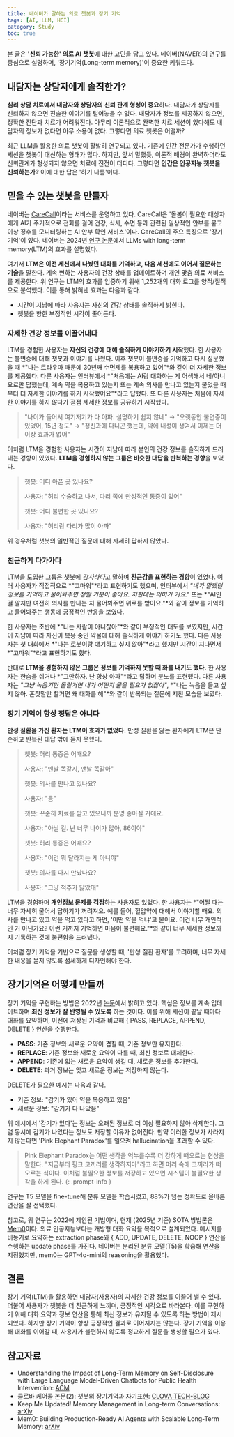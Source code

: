 ```yaml
---
title: 네이버가 말하는 의료 챗봇과 장기 기억
tags: [AI, LLM, HCI]
category: Study
toc: true
---
```


본 글은 **'신뢰 가능한' 의료 AI 챗봇**에 대한 고민을 담고 있다. 네이버(NAVER)의 연구를 중심으로 설명하며, '장기기억(Long-term memory)'이 중요한 키워드다.

## 내담자는 상담자에게 솔직한가?

**심리 상담 치료에서 내담자와 상담자의 신뢰 관계 형성이 중요**하다. 내담자가 상담자를 신뢰하지 않으면 진솔한 이야기를 털어놓을 수 없다. 내담자가 정보를 제공하지 않으면, 정확한 진단과 치료가 어려워진다. 아무리 이론적으로 완벽한 치료 세션이 있다해도 내담자의 정보가 없다면 아무 소용이 없다. 그렇다면 의료 챗봇은 어떨까?

최근 LLM을 활용한 의료 챗봇이 활발히 연구되고 있다. 기존에 인간 전문가가 수행하던 세션을 챗봇이 대신하는 형태가 많다. 하지만, 앞서 말했듯, 이론적 배경이 완벽하더라도 신뢰관계가 형성되지 않으면 치료에 진전이 더디다. 그렇다면 **인간은 인공지능 챗봇을 신뢰하는가?** 이에 대한 답은 '하기 나름'이다.

## 믿을 수 있는 챗봇을 만들자

네이버는 [CareCall](https://www.ncloud.com/product/aiService/clovaCareCall)이라는 서비스를 운영하고 있다. CareCall은 '돌봄이 필요한 대상자에게 AI가 주기적으로 전화를 걸어 건강, 식사, 수면 등과 관련된 일상적인 안부를 묻고 이상 징후를 모니터링하는 AI 안부 확인 서비스'이다. CareCall의 주요 특징으로 '장기 기억'이 있다. 네이버는 2024년 [연구 논문](https://dl.acm.org/doi/10.1145/3613904.3642420)에서 LLMs with long-term memory(LTM)의 효과를 설명했다.

여기서 **LTM은 이전 세션에서 나눴던 대화를 기억하고, 다음 세션에도 이어서 질문하는 기술**을 말한다. 계속 변하는 사용자의 건강 상태를 업데이트하며 개인 맞춤 의료 서비스를 제공한다. 위 연구는 LTM의 효과를 입증하기 위해 1,252개의 대화 로그를 양적/질적으로 분석했다. 이를 통해 밝혀낸 효과는 다음과 같다.

- 시간이 지남에 따라 사용자는 자신의 건강 상태를 솔직하게 밝힌다.
- 챗봇을 향한 부정적인 시각이 줄어든다.

### 자세한 건강 정보를 이끌어내다

LTM을 경험한 사용자는 **자신의 건강에 대해 솔직하게 이야기하기 시작**했다. 한 사용자는 불면증에 대해 챗봇과 이야기를 나눴다. 이후 챗봇이 불면증을 기억하고 다시 질문했을 때 *"나는 트라우마 때문에 30년째 수면제를 복용하고 있어"*와 같이 더 자세한 정보를 제공했다. 다른 사용자는 인터뷰에서 *"처음에는 AI랑 대화하는 게 어색해서 네/아니요로만 답했는데, 계속 약을 복용하고 있는지 또는 계속 의사를 만나고 있는지 물었을 때부터 더 자세한 이야기를 하기 시작했어요"*라고 답했다. 또 다른 사용자는 처음에 자세한 이야기를 하지 않다가 점점 세세한 정보를 공유하기 시작했다.

> "나이가 들어서 여기저기가 다 아파. 설명하기 쉽지 않네"
> → "오랫동안 불면증이 있었어, 15년 정도"
> → "정신과에 다니곤 했는데, 약에 내성이 생겨서 이제는 더 이상 효과가 없어"

이처럼 LTM을 경험한 사용자는 시간이 지남에 따라 본인의 건강 정보를 솔직하게 드러내는 경향이 있었다. **LTM을 경험하지 않는 그룹은 비슷한 대답을 반복하는 경향**을 보였다.

> 챗봇: 어디 아픈 곳 있나요?
>
> 사용자: "허리 수술하고 나서, 다리 쪽에 만성적인 통증이 있어"
>
>
> 챗봇: 어디 불편한 곳 있나요?
>
> 사용자: "허리랑 다리가 많이 아파"

위 경우처럼 챗봇의 일반적인 질문에 대해 자세히 답하지 않았다.

### 친근하게 다가가다

LTM을 도입한 그룹은 챗봇에 *감사하다*고 말하며 **친근감을 표현하는 경향**이 있었다. 여러 사용자가 직접적으로 *"고마워"*라고 표현하기도 했으며, 인터뷰에서 *"내가 말했던 정보를 기억하고 물어봐주면 정말 기분이 좋아요. 저한테는 의미가 커요."* 또는 *"AI인 걸 알지만 여전히 의사를 만나는 지 물어봐주면 위로를 받아요."*와 같이 정보를 기억하고 물어봐주는 행동에 긍정적인 반응을 보였다.

한 사용자는 초반에 *"너는 사람이 아니잖아"*와 같이 부정적인 태도를 보였지만, 시간이 지남에 따라 자신이 복용 중인 약물에 대해 솔직하게 이야기 하기도 했다. 다른 사용자는 첫 대화에서 *"나는 로봇이랑 얘기하고 싶지 않아"*라고 했지만 시간이 지나면서 *"고마워"*라고 표현하기도 했다.

반대로 **LTM을 경험하지 않은 그룹은 정보를 기억하지 못할 때 화를 내기도 했다.** 한 사용자는 한숨을 쉬거나 *"그만하자. 난 항상 아파"*라고 답하며 분노를 표현했다. 다른 사용자는 *"그냥 녹음기만 돌릴거면 내가 어떤지 물을 필요가 없잖아"*, *"나는 녹음을 들고 싶지 않아. 혼잣말만 할거면 왜 대화를 해"*와 같이 반복되는 질문에 지친 모습을 보였다.

### 장기 기억이 항상 정답은 아니다

**만성 질환을 가진 환자는 LTM이 효과가 없었다.** 만성 질환을 앓는 환자에게 LTM은 단순하고 반복된 대답 밖에 듣지 못했다.

> 챗봇: 허리 통증은 어때요?
>
> 사용자: "맨날 똑같지, 맨날 똑같아"
>
> 챗봇: 의사를 만나고 있나요?
>
> 사용자: "응"
>
> 챗봇: 꾸준히 치료를 받고 있으니까 분명 좋아질 거에요.
>
> 사용자: "아닐 걸. 난 너무 나이가 많아, 86이야"
>
>
> 챗봇: 허리 통증은 어때요?
>
> 사용자: "이건 뭐 달라지는 게 아니야"
>
> 챗봇: 의사를 다시 만났나요?
>
> 사용자: "그냥 척추가 닳았대"

LTM을 경험하며 **개인정보 문제를 걱정**하는 사용자도 있었다. 한 사용자는 *"어쩔 때는 너무 자세히 물어서 답하기가 꺼려져요. 예를 들어, 혈압약에 대해서 이야기할 때요. 의사를 만나고 있고 약을 먹고 있다고 하면, '어떤 약을 먹냐'고 물어요. 이건 너무 개인적인 거 아닌가요? 이런 거까지 기억하면 마음이 불편해요."*와 같이 너무 세세한 정보까지 기록하는 것에 불편함을 드러냈다.

이처럼 장기 기억을 기반으로 질문을 생성할 때, '만성 질환 환자'를 고려하며, 너무 자세한 내용을 묻지 않도록 섬세하게 디자인해야 한다.

## 장기기억은 어떻게 만들까

장기 기억을 구현하는 방법은 2022년 [논문](https://arxiv.org/abs/2210.08750)에서 밝히고 있다. 핵심은 정보를 계속 업데이트하며 **최신 정보가 잘 반영될 수 있도록** 하는 것이다. 이를 위해 세션이 끝날 때마다 대화를 요약하며, 이전에 저장된 기억과 비교해 { PASS, REPLACE, APPEND, DELETE } 연산을 수행한다.

- **PASS**: 기존 정보와 새로운 요약이 겹칠 때, 기존 정보만 유지한다.
- **REPLACE**: 기존 정보와 새로운 요약이 다를 때, 최신 정보로 대체한다.
- **APPEND**: 기존에 없는 새로운 요약이 생길 때, 새로운 정보를 추가한다.
- **DELETE**: 과거 정보는 잊고 새로운 정보는 저장하지 않는다.

DELETE가 필요한 예시는 다음과 같다.

- 기존 정보: "감기가 있어 약을 복용하고 있음"
- 새로운 정보: "감기가 다 나았음"

위 예시에서 '감기가 있다'는 정보는 오래된 정보로 더 이상 필요하지 않아 삭제한다. 그럼 동시에 감기가 나았다는 정보도 저장할 이유가 없어진다. 만약 이러한 정보가 사라지지 않는다면 'Pink Elephant Paradox'를 일으켜 hallucination을 초래할 수 있다.

> Pink Elephant Paradox는 어떤 생각을 억누를수록 더 강하게 떠오르는 현상을 말한다. "지금부터 핑크 코끼리를 생각하지마"라고 하면 머리 속에 코끼리가 떠오르는 식이다. 이처럼 불필요한 정보를 저장하고 있으면 시스템이 불필요한 생각을 하게 된다.
{: .prompt-info }

연구는 T5 모델을 fine-tune해 분류 모델을 학습시켰고, 88%가 넘는 정확도로 올바른 연산을 잘 선택했다.

참고로, 위 연구는 2022에 제안된 기법이며, 현재 (2025년 기준) SOTA 방법론은 [Mem0](https://arxiv.org/html/2504.19413v1)이다. 의료 인공지능보다는 개방형 대화 요약을 목적으로 설계되었다. 메시지를 비동기로 요약하는 extraction phase와 { ADD, UPDATE, DELETE, NOOP } 연산을 수행하는 update phase를 가진다. 네이버는 분리된 분류 모델(T5)을 학습해 연산을 지정했지만, mem0는 GPT-4o-mini의 reasoning을 활용했다.

## 결론

장기 기억(LTM)을 활용하면 내담자(사용자)의 자세한 건강 정보를 이끌어 낼 수 있다. 더불어 사용자가 챗봇을 더 친근하게 느끼며, 긍정적인 시각으로 바라본다. 이를 구현하기 위해 대화 요약과 정보 연산을 통해 최신 정보가 유지될 수 있도록 하는 방법이 제시되었다. 하지만 장기 기억이 항상 긍정적인 결과로 이어지지는 않는다. 장기 기억을 이용해 대화를 이어갈 때, 사용자가 불편하지 않도록 정교하게 질문을 생성할 필요가 있다.

## 참고자료

- Understanding the Impact of Long-Term Memory on Self-Disclosure with Large Language Model-Driven Chatbots for Public Health Intervention: [ACM](https://dl.acm.org/doi/10.1145/3613904.3642420)
- 클로바 케어콜 논문(2): 챗봇의 장기기억과 자기표현: [CLOVA TECH-BLOG](https://clova.ai/tech-blog/ko-clova-%EC%BC%80%EC%96%B4%EC%BD%9C-%EC%97%B0%EA%B5%AC-%EB%85%BC%EB%AC%B8-%EC%86%8C%EA%B0%9C-2)
- Keep Me Updated! Memory Management in Long-term Conversations: [arXiv](https://arxiv.org/abs/2210.08750)
- Mem0: Building Production-Ready AI Agents with Scalable Long-Term Memory: [arXiv](https://arxiv.org/html/2504.19413v1)
